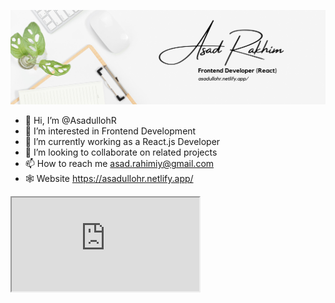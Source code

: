<img src='./Frontend Developer (React).png'></img>
- 👋 Hi, I’m @AsadullohR
- 👀 I’m interested in Frontend Development
- 🌱 I’m currently working as a React.js Developer
- 💞️ I’m looking to collaborate on related projects
- 📫 How to reach me asad.rahimiy@gmail.com
- 🕸️ Website https://asadullohr.netlify.app/

<iframe src="https://embed.lottiefiles.com/animation/82423"></iframe>
